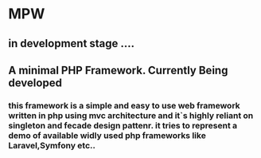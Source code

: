 # MPW 
## in development stage .... 
## A minimal PHP Framework. Currently Being developed 
### this framework is a simple and easy to use web framework written in php using mvc architecture and it`s highly reliant on singleton and fecade design pattenr. it tries to represent a demo of available widly used php frameworks like Laravel,Symfony etc..
